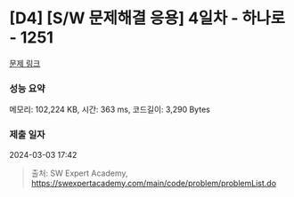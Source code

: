 # [D4] [S/W 문제해결 응용] 4일차 - 하나로 - 1251 

[문제 링크](https://swexpertacademy.com/main/code/problem/problemDetail.do?contestProbId=AV15StKqAQkCFAYD) 

### 성능 요약

메모리: 102,224 KB, 시간: 363 ms, 코드길이: 3,290 Bytes

### 제출 일자

2024-03-03 17:42



> 출처: SW Expert Academy, https://swexpertacademy.com/main/code/problem/problemList.do